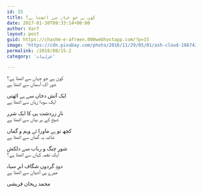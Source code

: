 ```yaml
---
id: 15
title: کون ہے جو جہاں سے اٹھتا ہے؟
date: 2017-01-30T09:33:14+00:00
author: Xarf
layout: post
guid: https://chashm-e-afreen.000webhostapp.com/?p=15
image: 'https://cdn.pixabay.com/photo/2016/11/29/05/01/ash-cloud-1867439_1280.jpg'
permalink: /2018/08/15-2
category: 'غزلیات'

---
```


<span style="font-family: Mehr;">کون ہے جو جہاں سے اٹھتا ہے؟</span>  
<span style="font-family: Mehr;">شور اک آسماں سے اٹھتا ہے</span>

<span style="font-family: Mehr;">ایک آتش دخاں سے ہے اٹھتی</span>  
<span style="font-family: Mehr;">ایک سودا زیاں سے اٹھتا ہے</span>

<span style="font-family: Mehr;">نارِ زردشت ہی کا ایک شرر</span>  
<span style="font-family: Mehr;">شیخ کے ہر بیاں سے اٹھتا ہے</span>

<span style="font-family: Mehr;">کچھ تو ہے ماورا ئے وہم و گماں</span>  
<span style="font-family: Mehr;">شائبہ یہ گماں سے اٹھتا ہے</span>

<span style="font-family: Mehr;">شورِ چنگ و رباب سے دلکش</span>  
<span style="font-family: Mehr;">ایک نغمہ کہاں سے اٹھتا ہے؟</span>

<span style="font-family: Mehr;">دودِ گردوں شگاف ابرِ سیاہ</span>  
<span style="font-family: Mehr;">میرے ہی آشیاں سے اٹھتا ہے</span>

<div class="messageTextEndMarker">
  <span style="font-family: Mehr;">محمد ریحان قریشی</span>
</div>
